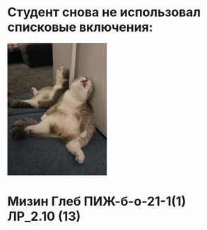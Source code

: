 # Студент снова не использовал списковые включения:
![Cccat](https://github.com/GlebMizin/Imagenes/blob/master/3.jpg)
# Мизин Глеб ПИЖ-б-о-21-1(1) ЛР_2.10 (13)
